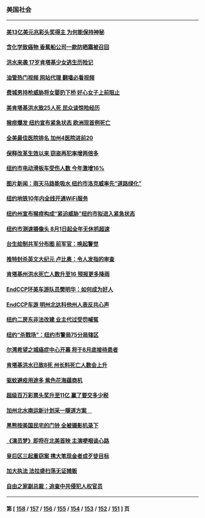 ### 美国社会
---
#### [美13亿美元兆彩头奖得主 为何能保持神秘](../../pages/ncid1078160/n13792735.md?08010045) 
#### [含化学致癌物 香蕉船公司一款防晒霜被召回](../../pages/ncid1078160/n13792416.md?08010045) 
#### [洪水来袭 17岁肯塔基少女逃生历险记](../../pages/ncid1078160/n13792402.md?08010045) 
#### [油管热门视频 网站代理 翻墙必看视频](http://209.222.30.114:81/youtube.html?08010045)
#### [费城男持枪威胁将女婴扔下桥 好心女子上前阻止](../../pages/ncid1078160/n13792388.md?08010045) 
#### [美肯塔基洪水致25人死 民众谈惊险经历](../../pages/ncid1078160/n13792378.md?08010045) 
#### [猴痘爆发 纽约宣布紧急状态 欧洲现首例死亡](../../pages/ncid1078160/n13792363.md?08010045) 
#### [全美最佳医院排名 加州4医院进前20](../../pages/ncid1078160/n13792102.md?08010045) 
#### [保释改革生效以来 窃盗再犯率增两倍多](../../pages/ncid1078160/n13792018.md?08010045) 
#### [纽约市电动滑板车受伤人数 今年激增16%](../../pages/ncid1078160/n13792050.md?08010045) 
#### [图片新闻：雨天马路能吸水 纽约市洛克威率先“道路绿化”](../../pages/ncid1078160/n13792052.md?08010045) 
#### [纽约地铁10年内全线开通WiFi服务](../../pages/ncid1078160/n13792054.md?08010045) 
#### [纽约州宣布猴痘构成“紧迫威胁”纽约市拟进入紧急状态](../../pages/ncid1078160/n13792056.md?08010045) 
#### [纽约市测速摄像头 8月1日起全年无休抓超速](../../pages/ncid1078160/n13792060.md?08010045) 
#### [台生绘制共军分布图 前军官：唤起警觉](../../pages/ncid1078160/n13791963.md?08010045) 
#### [推特封杀英文大纪元 卢比奥：令人发指的审查](../../pages/ncid1078160/n13791951.md?08010045) 
#### [肯塔基州洪水死亡人数升至16 预报更多降雨](../../pages/ncid1078160/n13791792.md?08010045) 
#### [EndCCP环美车游队员樊明华：如何成为好人](../../pages/ncid1078160/n13791134.md?08010045) 
#### [EndCCP车游 明州北达科他州人表反共心声](../../pages/ncid1078160/n13791325.md?08010045) 
#### [纽约二房东非法改建 业主代过受罚喊冤](../../pages/ncid1078160/n13791396.md?08010045) 
#### [纽约“杀戮场”：纽约市警局75分局辖区](../../pages/ncid1078160/n13791411.md?08010045) 
#### [尔湾希望之城癌症中心开幕 将于8月底接待患者](../../pages/ncid1078160/n13791312.md?08010045) 
#### [肯塔基洪水已致8死 州长料死亡人数会上升](../../pages/ncid1078160/n13791226.md?08010045) 
#### [驱蚊避疫用途多 紫色花海蕴商机](../../pages/ncid1078160/n13791249.md?08010045) 
#### [超级百万彩票头奖升至11亿 赢了要交多少税](../../pages/ncid1078160/n13791188.md?08010045) 
#### [加州北水南运新计划采一隧道方案　](../../pages/ncid1078160/n13791222.md?08010045) 
#### [黑熊按美国民宅的门铃 全被摄影机录下](../../pages/ncid1078160/n13790791.md?08010045) 
#### [《演员梦》即将在北美首映 主演哽咽谈心路](../../pages/ncid1078160/n13790576.md?08010045) 
#### [皇后区三起重窃案 携大笔现金者成歹徒目标](../../pages/ncid1078160/n13790632.md?08010045) 
#### [加大执法 法拉盛扫荡无证摊贩](../../pages/ncid1078160/n13790625.md?08010045) 
#### [自由之家副总裁：追查中共侵犯人权官员](../../pages/ncid1078160/n13790593.md?08010045) 

---
#### 第 [ [158](./158.md?08010045) / [157](./157.md?08010045) / [156](./156.md?08010045) / [155](./155.md?08010045) / [154](./154.md?08010045) / [153](./153.md?08010045) / [152](./152.md?08010045) / [151](./151.md?08010045) ] 页
